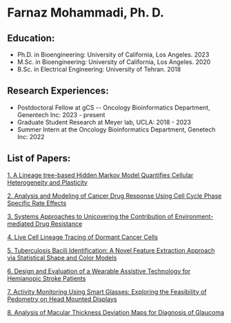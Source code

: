 # Farnaz Mohammadi, Ph. D.

## Education:
- Ph.D. in Bioengineering: University of California, Los Angeles. 2023 
- M.Sc. in Bioengineering: University of California, Los Angeles. 2020
- B.Sc. in Electrical Engineering: University of Tehran. 2018

## Research Experiences:
- Postdoctoral Fellow at gCS -- Oncology Bioinformatics Department, Genentech Inc: 2023 - present
- Graduate Student Research at Meyer lab, UCLA: 2018 - 2023
- Summer Intern at the Oncology Bioinformatics Department, Genetech Inc: 2022 

## List of Papers:
[1. A Lineage tree-based Hidden Markov Model Quantifies Cellular Heterogeneity and Plasticity](https://github.com/Farnazmdi/farnazmdi.github.io/blob/main/A%20lineage%20tree%20based%20hidden%20markov%20model.pdf)

[2. Analysis and Modeling of Cancer Drug Response Using Cell Cycle Phase Specific Rate Effects](https://github.com/Farnazmdi/farnazmdi.github.io/blob/main/Analysis%20and%20modeling%20of%20cancer%20drug%20response%20using%20cell%20cycle%20phase%20specific%20rate%20effects.pdf)

[3. Systems Approaches to Unicovering the Contribution of Environment-mediated Drug Resistance](https://github.com/Farnazmdi/farnazmdi.github.io/blob/main/systems%20approaches%20to%20uncovering%20the%20contribution%20of%20environment%20mediated%20drug%20resisitance.pdf)

[4. Live Cell Lineage Tracing of Dormant Cancer Cells](https://github.com/Farnazmdi/farnazmdi.github.io/blob/main/Adv%20Healthcare%20Materials%20-%202023%20-%20Kim.pdf)

[5. Tuberculosis Bacili Identification: A Novel Feature Extraction Approach via Statistical Shape and Color Models](https://github.com/Farnazmdi/farnazmdi.github.io/blob/main/Tuberculosis_Bacilli_Identification_A_Novel_Feature_Extraction_Approach_via_Statistical_Shape_and_Color_Models.pdf)

[6. Design and Evaluation of a Wearable Assistive Technology for Hemianopic Stroke Patients](https://github.com/Farnazmdi/farnazmdi.github.io/blob/main/design%20and%20evaluation%20of%20a%20wearable%20assistive%20technology%20for%20hemianopic%20stroke%20patients.pdf)

[7. Activity Monitoring Using Smart Glasses: Exploring the Feasibility of Pedometry on Head Mounted Displays](https://github.com/Farnazmdi/farnazmdi.github.io/blob/main/BodyNets%202020.pdf)

[8. Analysis of Macular Thickness Deviation Maps for Diagnosis of Glaucoma](https://github.com/Farnazmdi/farnazmdi.github.io/blob/main/2021_ISVC_deviationMap.pdf)

